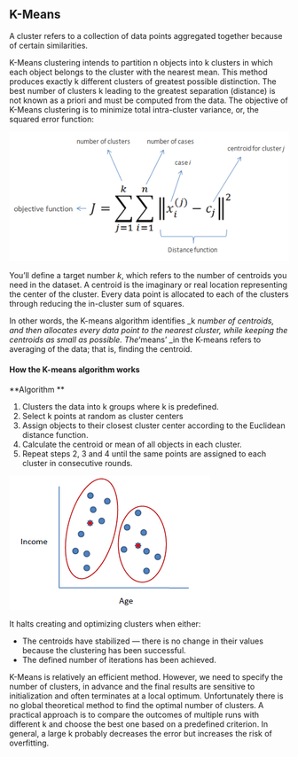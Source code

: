 ## K-Means

A cluster refers to a collection of data points aggregated together because of certain similarities.

K-Means clustering intends to partition n objects into k clusters in which each object belongs to the cluster with the nearest mean. This method produces exactly k different clusters of greatest possible distinction. The best number of clusters k leading to the greatest separation \(distance\) is not known as a priori and must be computed from the data. The objective of K-Means clustering is to minimize total intra-cluster variance, or, the squared error function: 

![](/assets/kmeans.png)

You’ll define a target number _k_, which refers to the number of centroids you need in the dataset. A centroid is the imaginary or real location representing the center of the cluster. Every data point is allocated to each of the clusters through reducing the in-cluster sum of squares.

In other words, the K-means algorithm identifies _k _number of centroids, and then allocates every data point to the nearest cluster, while keeping the centroids as small as possible. The_‘means’ _in the K-means refers to averaging of the data; that is, finding the centroid.

#### **How the K-means algorithm works**

**Algorithm		**

1. Clusters the data into k groups where k  is predefined.
2. Select k points at random as cluster centers
3. Assign objects to their closest cluster center according to the Euclidean distance function.
4. Calculate the centroid or mean of all objects in each cluster.
5. Repeat steps 2, 3 and 4 until the same points are assigned to each cluster in consecutive rounds.

![](/assets/k-means1.png)

It halts creating and optimizing clusters when either:

* The centroids have stabilized — there is no change in their values because the clustering has been successful.
* The defined number of iterations has been achieved.

K-Means is relatively an efficient method. However, we need to specify the number of clusters, in advance and the final results are sensitive to initialization and often terminates at a local optimum. Unfortunately there is no global theoretical method to find the optimal number of clusters. A practical approach is to compare the outcomes of multiple runs with different k and choose the best one based on a predefined criterion. In general, a large k probably decreases the error but increases the risk of overfitting.



